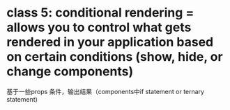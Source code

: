 # class 5: conditional rendering = allows you to control what gets rendered in your application based on certain conditions (show, hide, or change components)

基于一些props 条件，输出结果（components中if statement or ternary statement)